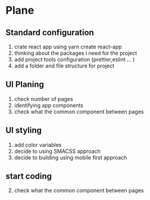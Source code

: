 # Plane

## Standard configuration

1. crate react app using yarn create react-app
2. thinking about the packages i need for the project
3. add project tools configuration (prettier,eslint ... )
4. add a folder and file structure for project

## UI Planing

1. check number of pages
2. identifying app components
3. check what the common component between pages

## UI styling

1. add color variables
2. decide to using SMACSS approach
3. decide to building using mobile first approach

## start coding

2. check what the common component between pages
